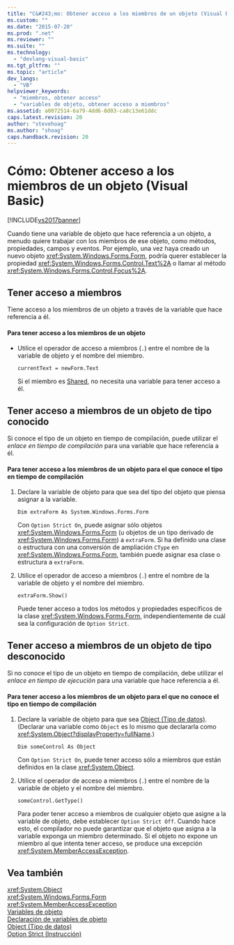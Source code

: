 ```yaml
---
title: "C&#243;mo: Obtener acceso a los miembros de un objeto (Visual Basic) | Microsoft Docs"
ms.custom: ""
ms.date: "2015-07-20"
ms.prod: ".net"
ms.reviewer: ""
ms.suite: ""
ms.technology: 
  - "devlang-visual-basic"
ms.tgt_pltfrm: ""
ms.topic: "article"
dev_langs: 
  - "VB"
helpviewer_keywords: 
  - "miembros, obtener acceso"
  - "variables de objeto, obtener acceso a miembros"
ms.assetid: a0072514-6a79-4dd6-8d03-ca8c13e61ddc
caps.latest.revision: 20
author: "stevehoag"
ms.author: "shoag"
caps.handback.revision: 20
---
```

# C&#243;mo: Obtener acceso a los miembros de un objeto (Visual Basic)
[!INCLUDE[vs2017banner](../../../../visual-basic/developing-apps/includes/vs2017banner.md)]

Cuando tiene una variable de objeto que hace referencia a un objeto, a menudo quiere trabajar con los miembros de ese objeto, como métodos, propiedades, campos y eventos.  Por ejemplo, una vez haya creado un nuevo objeto <xref:System.Windows.Forms.Form>, podría querer establecer la propiedad <xref:System.Windows.Forms.Control.Text%2A> o llamar al método <xref:System.Windows.Forms.Control.Focus%2A>.  
  
## Tener acceso a miembros  
 Tiene acceso a los miembros de un objeto a través de la variable que hace referencia a él.  
  
#### Para tener acceso a los miembros de un objeto  
  
-   Utilice el operador de acceso a miembros \(`.`\) entre el nombre de la variable de objeto y el nombre del miembro.  
  
    ```  
    currentText = newForm.Text  
    ```  
  
     Si el miembro es [Shared](../../../../visual-basic/language-reference/modifiers/shared.md), no necesita una variable para tener acceso a él.  
  
## Tener acceso a miembros de un objeto de tipo conocido  
 Si conoce el tipo de un objeto en tiempo de compilación, puede utilizar el *enlace en tiempo de compilación* para una variable que hace referencia a él.  
  
#### Para tener acceso a los miembros de un objeto para el que conoce el tipo en tiempo de compilación  
  
1.  Declare la variable de objeto para que sea del tipo del objeto que piensa asignar a la variable.  
  
    ```  
    Dim extraForm As System.Windows.Forms.Form   
    ```  
  
     Con `Option Strict On`, puede asignar sólo objetos <xref:System.Windows.Forms.Form> \(u objetos de un tipo derivado de <xref:System.Windows.Forms.Form>\)  a `extraForm`.  Si ha definido una clase o estructura con una conversión de ampliación `CType` en <xref:System.Windows.Forms.Form>, también puede asignar esa clase o estructura a `extraForm`.  
  
2.  Utilice el operador de acceso a miembros \(`.`\) entre el nombre de la variable de objeto y el nombre del miembro.  
  
    ```  
    extraForm.Show()  
    ```  
  
     Puede tener acceso a todos los métodos y propiedades específicos de la clase <xref:System.Windows.Forms.Form>, independientemente de cuál sea la configuración de `Option Strict`.  
  
## Tener acceso a miembros de un objeto de tipo desconocido  
 Si no conoce el tipo de un objeto en tiempo de compilación, debe utilizar el *enlace en tiempo de ejecución* para una variable que hace referencia a él.  
  
#### Para tener acceso a los miembros de un objeto para el que no conoce el tipo en tiempo de compilación  
  
1.  Declare la variable de objeto para que sea [Object \(Tipo de datos\)](../../../../visual-basic/language-reference/data-types/object-data-type.md).  \(Declarar una variable como `Object` es lo mismo que declararla como <xref:System.Object?displayProperty=fullName>.\)  
  
    ```  
    Dim someControl As Object   
    ```  
  
     Con `Option Strict On`, puede tener acceso sólo a miembros que están definidos en la clase <xref:System.Object>.  
  
2.  Utilice el operador de acceso a miembros \(`.`\) entre el nombre de la variable de objeto y el nombre del miembro.  
  
    ```  
    someControl.GetType()  
    ```  
  
     Para poder tener acceso a miembros de cualquier objeto que asigne a la variable de objeto, debe establecer `Option Strict Off`.  Cuando hace esto, el compilador no puede garantizar que el objeto que asigna a la variable exponga un miembro determinado.  Si el objeto no expone un miembro al que intenta tener acceso, se produce una excepción <xref:System.MemberAccessException>.  
  
## Vea también  
 <xref:System.Object>   
 <xref:System.Windows.Forms.Form>   
 <xref:System.MemberAccessException>   
 [Variables de objeto](../../../../visual-basic/programming-guide/language-features/variables/object-variables.md)   
 [Declaración de variables de objeto](../../../../visual-basic/programming-guide/language-features/variables/object-variable-declaration.md)   
 [Object \(Tipo de datos\)](../../../../visual-basic/language-reference/data-types/object-data-type.md)   
 [Option Strict \(Instrucción\)](../../../../visual-basic/language-reference/statements/option-strict-statement.md)